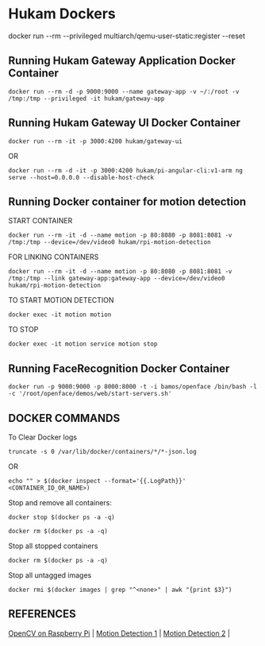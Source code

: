 # Hukam Dockers

docker run --rm --privileged multiarch/qemu-user-static:register --reset

## Running Hukam Gateway Application Docker Container
`docker run --rm -d -p 9000:9000 --name gateway-app -v ~/:/root -v /tmp:/tmp --privileged -it hukam/gateway-app`

## Running Hukam Gateway UI Docker Container
`docker run --rm -it -p 3000:4200 hukam/gateway-ui`

OR

`docker run --rm -d -it -p 3000:4200 hukam/pi-angular-cli:v1-arm ng serve --host=0.0.0.0 --disable-host-check`

## Running Docker container for motion detection

START CONTAINER

`docker run --rm -it -d --name motion -p 80:8080 -p 8081:8081 -v /tmp:/tmp --device=/dev/video0 hukam/rpi-motion-detection`

FOR LINKING CONTAINERS

`docker run --rm -it -d --name motion -p 80:8080 -p 8081:8081 -v /tmp:/tmp --link gateway-app:gateway-app --device=/dev/video0 hukam/rpi-motion-detection`

TO START MOTION DETECTION

`docker exec -it motion motion`

TO STOP

`docker exec -it motion service motion stop`

## Running FaceRecognition Docker Container

`docker run -p 9000:9000 -p 8000:8000 -t -i bamos/openface /bin/bash -l -c '/root/openface/demos/web/start-servers.sh'`

## DOCKER COMMANDS

To Clear Docker logs

`truncate -s 0 /var/lib/docker/containers/*/*-json.log`

OR 

`echo "" > $(docker inspect --format='{{.LogPath}}' <CONTAINER_ID_OR_NAME>)`

Stop and remove all containers:

`docker stop $(docker ps -a -q)`

`docker rm $(docker ps -a -q)`

Stop all stopped containers

`docker rm $(docker ps -a -q)`

Stop all untagged images

`docker rmi $(docker images | grep "^<none>" | awk "{print $3}")`


## REFERENCES
[OpenCV on Raspberry Pi](http://www.pyimagesearch.com/2016/04/18/install-guide-raspberry-pi-3-raspbian-jessie-opencv-3/) |
[Motion Detection 1](https://github.com/remonlam/rpi-docker-motion) |
[Motion Detection 2](https://github.com/yushi/rpi-dockerfile) |
